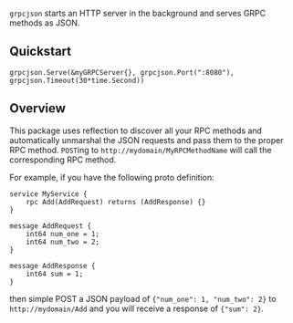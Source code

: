 `grpcjson` starts an HTTP server in the background and serves GRPC methods as JSON.

Quickstart
----------
`grpcjson.Serve(&myGRPCServer{}, grpcjson.Port(":8080"), grpcjson.Timeout(30*time.Second))`

Overview
--------
This package uses reflection to discover all your RPC methods and automatically unmarshal the JSON requests and pass them to the proper RPC method.
`POST`ing to `http://mydomain/MyRPCMethodName` will call the corresponding RPC method.

For example, if you have the following proto definition:
```
service MyService {
    rpc Add(AddRequest) returns (AddResponse) {}
}

message AddRequest {
    int64 num_one = 1;
    int64 num_two = 2;
}

message AddResponse {
    int64 sum = 1;
}
```
then simple POST a JSON payload of `{"num_one": 1, "num_two": 2}` to `http://mydomain/Add` and you will receive a response of `{"sum": 2}`.
